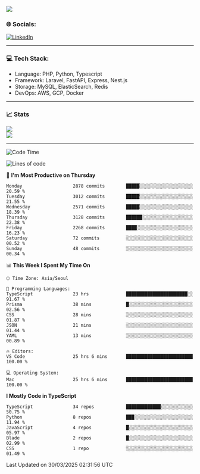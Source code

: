 <!--[![](https://visitcount.itsvg.in/api?id=jin-wk&icon=7&color=12)](https://visitcount.itsvg.in)-->
<!--[![Hits](https://hits.seeyoufarm.com/api/count/incr/badge.svg?url=https%3A%2F%2Fgithub.com%2Fjin-wk&count_bg=%235F625C&title_bg=%23555555&icon=github.svg&icon_color=%23E7E7E7&title=Hits&edge_flat=false)](https://hits.seeyoufarm.com)-->
![](https://komarev.com/ghpvc/?username=jin-wk&color=lightgrey&style=for-the-badge)

### 🌐 Socials:
[![LinkedIn](https://img.shields.io/badge/LinkedIn-%230077B5.svg?logo=linkedin&logoColor=white)](https://linkedin.com/in/jinwook-lee-242625241) 

---

### 💻 Tech Stack:
  - Language: PHP, Python, Typescript
  - Framework: Laravel, FastAPI, Express, Nest.js
  - Storage: MySQL, ElasticSearch, Redis
  - DevOps: AWS, GCP, Docker

---

### 📈 Stats
![](https://github-readme-stats.vercel.app/api?username=jin-wk&theme=dark&hide_border=true&include_all_commits=true&count_private=true)<br/>
![](https://github-readme-streak-stats.herokuapp.com/?user=jin-wk&theme=dark&hide_border=true)<br/>

---

<!--START_SECTION:waka-->
![Code Time](http://img.shields.io/badge/Code%20Time-2%2C138%20hrs%2026%20mins-blue)

![Lines of code](https://img.shields.io/badge/From%20Hello%20World%20I%27ve%20Written-4.5%20million%20lines%20of%20code-blue)

📅 **I'm Most Productive on Thursday** 

```text
Monday                   2878 commits        █████░░░░░░░░░░░░░░░░░░░░   20.59 % 
Tuesday                  3012 commits        █████░░░░░░░░░░░░░░░░░░░░   21.55 % 
Wednesday                2571 commits        █████░░░░░░░░░░░░░░░░░░░░   18.39 % 
Thursday                 3128 commits        ██████░░░░░░░░░░░░░░░░░░░   22.38 % 
Friday                   2268 commits        ████░░░░░░░░░░░░░░░░░░░░░   16.23 % 
Saturday                 72 commits          ░░░░░░░░░░░░░░░░░░░░░░░░░   00.52 % 
Sunday                   48 commits          ░░░░░░░░░░░░░░░░░░░░░░░░░   00.34 % 
```


📊 **This Week I Spent My Time On** 

```text
🕑︎ Time Zone: Asia/Seoul

💬 Programming Languages: 
TypeScript               23 hrs              ███████████████████████░░   91.67 % 
Prisma                   38 mins             █░░░░░░░░░░░░░░░░░░░░░░░░   02.56 % 
CSS                      28 mins             ░░░░░░░░░░░░░░░░░░░░░░░░░   01.87 % 
JSON                     21 mins             ░░░░░░░░░░░░░░░░░░░░░░░░░   01.44 % 
YAML                     13 mins             ░░░░░░░░░░░░░░░░░░░░░░░░░   00.89 % 

🔥 Editors: 
VS Code                  25 hrs 6 mins       █████████████████████████   100.00 % 

💻 Operating System: 
Mac                      25 hrs 6 mins       █████████████████████████   100.00 % 
```

**I Mostly Code in TypeScript** 

```text
TypeScript               34 repos            █████████████░░░░░░░░░░░░   50.75 % 
Python                   8 repos             ███░░░░░░░░░░░░░░░░░░░░░░   11.94 % 
JavaScript               4 repos             █░░░░░░░░░░░░░░░░░░░░░░░░   05.97 % 
Blade                    2 repos             █░░░░░░░░░░░░░░░░░░░░░░░░   02.99 % 
CSS                      1 repo              ░░░░░░░░░░░░░░░░░░░░░░░░░   01.49 % 
```




 Last Updated on 30/03/2025 02:31:56 UTC
<!--END_SECTION:waka-->
